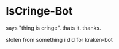 
# IsCringe-Bot

says "thing is cringe". thats it. thanks.

stolen from something i did for kraken-bot
